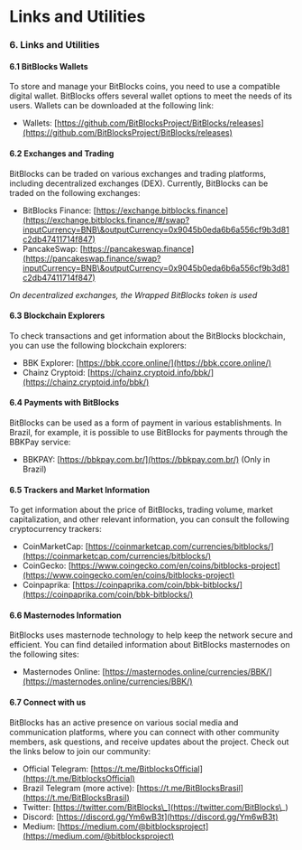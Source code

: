 # Links and Utilities

### 6. Links and Utilities

#### 6.1 BitBlocks Wallets

To store and manage your BitBlocks coins, you need to use a compatible digital wallet. BitBlocks offers several wallet options to meet the needs of its users. Wallets can be downloaded at the following link:

* Wallets: [https://github.com/BitBlocksProject/BitBlocks/releases](https://github.com/BitBlocksProject/BitBlocks/releases)

#### 6.2 Exchanges and Trading

BitBlocks can be traded on various exchanges and trading platforms, including decentralized exchanges (DEX). Currently, BitBlocks can be traded on the following exchanges:

* BitBlocks Finance: [https://exchange.bitblocks.finance](https://exchange.bitblocks.finance/#/swap?inputCurrency=BNB\&outputCurrency=0x9045b0eda6b6a556cf9b3d81c2db47411714f847)
* PancakeSwap: [https://pancakeswap.finance](https://pancakeswap.finance/swap?inputCurrency=BNB\&outputCurrency=0x9045b0eda6b6a556cf9b3d81c2db47411714f847)

*On decentralized exchanges, the Wrapped BitBlocks token is used*

#### 6.3 Blockchain Explorers

To check transactions and get information about the BitBlocks blockchain, you can use the following blockchain explorers:

* BBK Explorer: [https://bbk.ccore.online/](https://bbk.ccore.online/)
* Chainz Cryptoid: [https://chainz.cryptoid.info/bbk/](https://chainz.cryptoid.info/bbk/)

#### 6.4 Payments with BitBlocks

BitBlocks can be used as a form of payment in various establishments. In Brazil, for example, it is possible to use BitBlocks for payments through the BBKPay service:

* BBKPAY: [https://bbkpay.com.br/](https://bbkpay.com.br/) (Only in Brazil)

#### 6.5 Trackers and Market Information

To get information about the price of BitBlocks, trading volume, market capitalization, and other relevant information, you can consult the following cryptocurrency trackers:

* CoinMarketCap: [https://coinmarketcap.com/currencies/bitblocks/](https://coinmarketcap.com/currencies/bitblocks/)
* CoinGecko: [https://www.coingecko.com/en/coins/bitblocks-project](https://www.coingecko.com/en/coins/bitblocks-project)
* Coinpaprika: [https://coinpaprika.com/coin/bbk-bitblocks/](https://coinpaprika.com/coin/bbk-bitblocks/)

#### 6.6 Masternodes Information

BitBlocks uses masternode technology to help keep the network secure and efficient. You can find detailed information about BitBlocks masternodes on the following sites:

* Masternodes Online: [https://masternodes.online/currencies/BBK/](https://masternodes.online/currencies/BBK/)

#### 6.7 Connect with us

BitBlocks has an active presence on various social media and communication platforms, where you can connect with other community members, ask questions, and receive updates about the project. Check out the links below to join our community:

* Official Telegram: [https://t.me/BitblocksOfficial](https://t.me/BitblocksOfficial)
* Brazil Telegram (more active): [https://t.me/BitBlocksBrasil](https://t.me/BitBlocksBrasil)
* Twitter: [https://twitter.com/BitBlocks\_](https://twitter.com/BitBlocks\_)
* Discord: [https://discord.gg/Ym6wB3t](https://discord.gg/Ym6wB3t)
* Medium: [https://medium.com/@bitblocksproject](https://medium.com/@bitblocksproject)